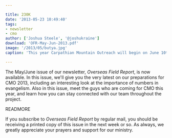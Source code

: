 ```yaml
---

title: 230K
date: '2013-05-23 10:49:40'
tags:
- newsletter
- cmo
author: ['Joshua Steele', '@joshukraine']
download: 'OFR-May-Jun-2013.pdf'
image: '/2013/05/butya.jpg'
caption: 'This year Carpathian Mountain Outreach will begin on June 10th. Today, we’re placing an order for 230,000 tracts which will be distributed throughout Western Ukraine in the coming months.'

---
```


The May/June issue of our newsletter, *Overseas Field Report*, is now available. In this issue, we'll give you the very latest on our preparations for CMO 2013, including an interesting look at the importance of numbers in evangelism. Also in this issue, meet the guys who are coming for CMO this year, and learn how you can stay connected with our team throughout the project.

READMORE

If you subscribe to *Overseas Field Report* by regular mail, you should be receiving a printed copy of this issue in the next week or so. As always, we greatly appreciate your prayers and support for our ministry.
